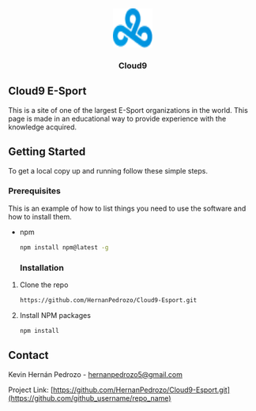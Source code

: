 <!-- PROJECT LOGO -->
<br />
<p align="center">
  <a href="https://github.com/github_username/repo_name">
    <img src="img/Logo-header.png" alt="Logo" width="80" height="80">
  </a>
  <h3 align="center">Cloud9</h3>
  
  <!-- ABOUT THE PROJECT -->
## Cloud9 E-Sport 
This is a site of one of the largest E-Sport organizations in the world.
This page is made in an educational way to provide experience with the knowledge acquired. 

  
  <!-- GETTING STARTED -->
## Getting Started

To get a local copy up and running follow these simple steps.

### Prerequisites

This is an example of how to list things you need to use the software and how to install them.
* npm
  ```sh
  npm install npm@latest -g
  ```
  
  ### Installation

1. Clone the repo
   ```sh
   https://github.com/HernanPedrozo/Cloud9-Esport.git
   ```
2. Install NPM packages
   ```sh
   npm install
   ```
   <!-- CONTACT -->
## Contact

Kevin Hernán Pedrozo - hernanpedrozo5@gmail.com

Project Link: [https://github.com/HernanPedrozo/Cloud9-Esport.git](https://github.com/github_username/repo_name)
